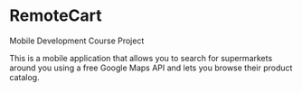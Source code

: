 # RemoteCart
Mobile Development Course Project

This is a mobile application that allows you to search for supermarkets around you using a free Google Maps API and lets you browse their product catalog.
